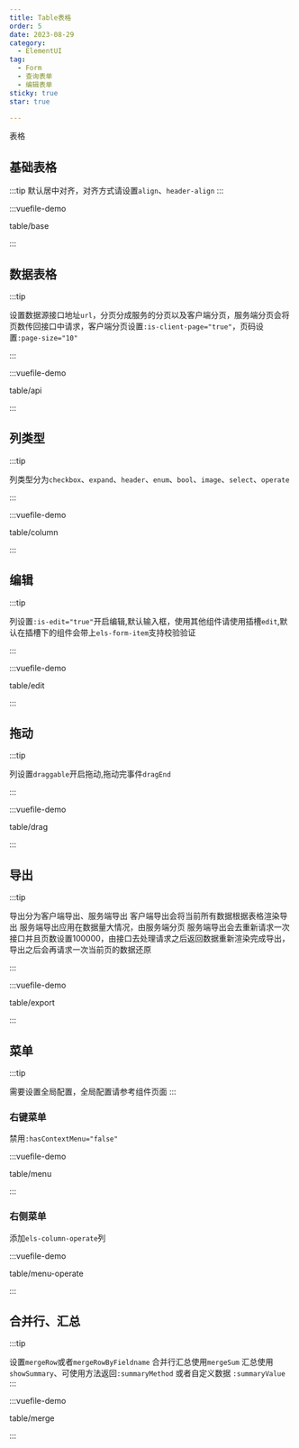 ```yaml
---
title: Table表格
order: 5
date: 2023-08-29
category:
  - ElementUI
tag:
  - Form
  - 查询表单
  - 编辑表单
sticky: true
star: true

---
```


表格




## 基础表格

:::tip
默认居中对齐，对齐方式请设置<code>align</code>、<code>header-align</code>
:::

:::vuefile-demo

table/base

:::

## 数据表格

:::tip

设置数据源接口地址<code>url</code>，分页分成服务的分页以及客户端分页，服务端分页会将页数传回接口中请求，客户端分页设置<code>:is-client-page="true"</code>，页码设置<code>:page-size="10"</code>

:::

:::vuefile-demo

table/api

:::

## 列类型

:::tip

列类型分为<code>checkbox</code>、<code>expand</code>、<code>header</code>、<code>enum</code>、<code>bool</code>、<code>image</code>、<code>select</code>、<code>operate</code>

:::

:::vuefile-demo

table/column

:::


## 编辑

:::tip

列设置<code>:is-edit="true"</code>开启编辑,默认输入框，使用其他组件请使用插槽<code>edit</code>,默认在插槽下的组件会带上<code>els-form-item</code>支持校验验证

:::

:::vuefile-demo

table/edit

:::

## 拖动

:::tip

列设置<code>draggable</code>开启拖动,拖动完事件<code>dragEnd</code>

:::

:::vuefile-demo

table/drag

:::

## 导出

:::tip

导出分为客户端导出、服务端导出
客户端导出会将当前所有数据根据表格渲染导出
服务端导出应用在数据量大情况，由服务端分页
服务端导出会去重新请求一次接口并且页数设置100000，由接口去处理请求之后返回数据重新渲染完成导出，导出之后会再请求一次当前页的数据还原

:::

:::vuefile-demo

table/export

:::

## 菜单

:::tip

需要设置全局配置，全局配置请参考组件页面
:::
### 右键菜单


禁用<code>:hasContextMenu="false"</code>

:::vuefile-demo

table/menu

:::

### 右侧菜单 

添加<code>els-column-operate</code>列

:::vuefile-demo

table/menu-operate

:::


## 合并行、汇总

:::tip

设置<code>mergeRow</code>或者<code>mergeRowByFieldname</code>
合并行汇总使用<code>mergeSum</code>
汇总使用<code>showSummary</code>、可使用方法返回<code>:summaryMethod</code> 或者自定义数据 <code>:summaryValue</code>
:::

:::vuefile-demo

table/merge

:::

